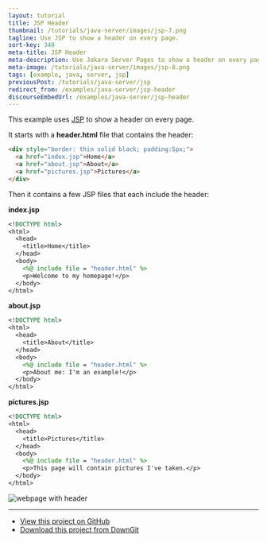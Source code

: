 ```yaml
---
layout: tutorial
title: JSP Header
thumbnail: /tutorials/java-server/images/jsp-7.png
tagline: Use JSP to show a header on every page.
sort-key: 340
meta-title: JSP Header
meta-description: Use Jakara Server Pages to show a header on every page.
meta-image: /tutorials/java-server/images/jsp-8.png
tags: [example, java, server, jsp]
previousPost: /tutorials/java-server/jsp
redirect_from: /examples/java-server/jsp-header
discourseEmbedUrl: /examples/java-server/jsp-header
---
```


This example uses [JSP](/tutorials/java-server/jsp) to show a header on every page.

It starts with a **header.html** file that contains the header:

```html
<div style="border: thin solid black; padding:5px;">
  <a href="index.jsp">Home</a>
  <a href="about.jsp">About</a>
  <a href="pictures.jsp">Pictures</a>
</div>
```

Then it contains a few JSP files that each include the header:

**index.jsp**

```jsp
<!DOCTYPE html>
<html>
  <head>
    <title>Home</title>
  </head>
  <body>
    <%@ include file = "header.html" %>
    <p>Welcome to my homepage!</p>
  </body>
</html>
```

**about.jsp**

```jsp
<!DOCTYPE html>
<html>
  <head>
    <title>About</title>
  </head>
  <body>
    <%@ include file = "header.html" %>
    <p>About me: I'm an example!</p>
  </body>
</html>
```

**pictures.jsp**

```jsp
<!DOCTYPE html>
<html>
  <head>
    <title>Pictures</title>
  </head>
  <body>
    <%@ include file = "header.html" %>
    <p>This page will contain pictures I've taken.</p>
  </body>
</html>
```

![webpage with header](http://localhost:4000/tutorials/java-server/images/jsp-5.png)

---

- [View this project on GitHub](https://github.com/KevinWorkman/HappyCoding/tree/gh-pages/tutorials/java-server/java-server-example-projects/jsp-header)
- [Download this project from DownGit](https://downgit.github.io/#/home?url=https://github.com/KevinWorkman/HappyCoding/tree/gh-pages/tutorials/java-server/java-server-example-projects/jsp-header)
